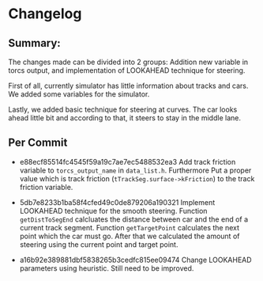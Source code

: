 Changelog
==========

Summary:
--------
The changes made can be divided into 2 groups: Addition new variable in torcs
output, and implementation of LOOKAHEAD technique for steering.

First of all, currently simulator has little information about tracks and cars.
We added some variables for the simulator.

Lastly, we added basic technique for steering at curves. The car looks ahead
little bit and according to that, it steers to stay in the middle lane.


Per Commit
-----------

* e88ecf85514fc4545f59a19c7ae7ec5488532ea3
Add track friction variable to `torcs_output_name` in `data_list.h`. Furthermore
Put a proper value which is track friction (`tTrackSeg.surface->kFriction`) to
the track friction variable.

* 5db7e8233b1ba58f4cfed49c0de879206a190321
Implement LOOKAHEAD technique for the smooth steering. Function `getDistToSegEnd`
calcluates the distance between car and the end of a current track segment. 
Function `getTargetPoint` calculates the next point which the car must go. After
that we calculated the amount of steering using the current point and target 
point.

* a16b92e389881dbf5838265b3cedfc815ee09474
Change LOOKAHEAD parameters using heuristic. Still need to be improved.
